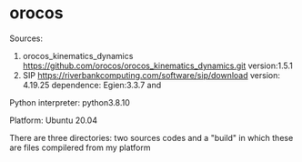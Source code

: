# orocos
Sources:
  1. orocos_kinematics_dynamics
    https://github.com/orocos/orocos_kinematics_dynamics.git version:1.5.1
  2. SIP
    https://riverbankcomputing.com/software/sip/download version: 4.19.25
    dependence:
    Egien:3.3.7
    and 

Python interpreter:
  python3.8.10
  
Platform:
  Ubuntu 20.04

There are three directories:
two sources codes and a "build" in which these are files compilered from my platform



